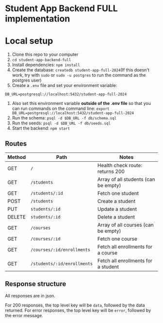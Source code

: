 # Student App Backend FULL implementation

# Local setup
1. Clone this repo to your computer
1. `cd student-app-backend-full`
1. Install dependencies: `npm install`
1. Create the database: `createdb student-app-full-2024`(If this doesn't work, try with `sudo` or `sudo -u postgres` to run the command as the postgres user)
1. Create a `.env` file and set your environment variable:
```
DB_URL=postgresql://localhost:5432/student-app-full-2024
```
1. Also set this environment variable **outside of the .env file** so that you can run commands on the command line: `export DB_URL=postgresql://localhost:5432/student-app-full-2024`
1. Run the schema: `psql -d $DB_URL -f db/schema.sql`
1. Run the seeds: `psql -d $DB_URL -f db/seeds.sql`
1. Start the backend: `npm start`


## Routes
|Method|Path|Notes|
|------|----|-----|
|GET|`/`|Health check route: returns 200
|GET|`/students`|Array of all students (can be empty)|
|GET|`/students/:id`|Fetch one student|
|POST|`/students`|Create a student|
|PUT|`students/:id`|Update a student|
|DELETE|`students/:id`|Delete a student|
|GET|`/courses`|Array of all courses (can be empty)|
|GET|`/courses/:id`|Fetch one course|
|GET|`/courses/:id/enrollments`|Fetch all enrollments for a course|
|GET|`/students/:id/enrollments`|Fetch all enrollments for a student|

## Response structure
All responses are in json.

For 200 responses, the top level key will be `data`, followed by the data returned.
For error responses, the top level key will be `error`, followed by the error message.


